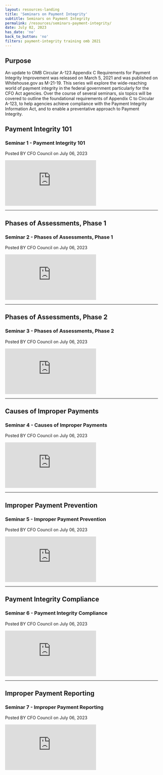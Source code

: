 ```yaml
---
layout: resources-landing
title: 'Seminars on Payment Integrity'
subtitle: Seminars on Payment Integrity
permalink: /resources/seminars-payment-integrity/
date: July 02, 2023
has_date: 'no'
back_to_button: 'no'
filters: payment-integrity training omb 2021
---
```

<h2>Purpose</h2>
<p>An update to OMB Circular A-123 Appendix C Requirements for Payment Integrity Improvement was released on March 5, 2021 and was published on Whitehouse.gov as M-21-19. This series will explore the wide-reaching world of payment integrity in the federal government particularly for the CFO Act agencies. Over the course of several seminars, six topics will be covered to outline the foundational requirements of Appendix C to Circular A-123, to help agencies achieve compliance with the Payment Integrity Information Act, and to enable a preventative approach to Payment Integrity.</p>

<h2>Payment Integrity 101</h2>
<h3>Seminar 1 - Payment Integrity 101</h3>
<p>Posted BY CFO Council on July 06, 2023</p>
<div class="video-container">
    <iframe 
        title="Seminar 1 - Payment Integrity 101" 
        src="https://player.vimeo.com/video/558227419" 
        frameborder="0" 
        allowfullscreen="allowfullscreen">
    </iframe>
</div>
<hr />

<h2>Phases of Assessments, Phase 1</h2>
<h3>Seminar 2 - Phases of Assessments, Phase 1</h3>
<p>Posted BY CFO Council on July 06, 2023</p>
<div class="video-container">
    <iframe 
        title="Seminar 2 - Phases of Assessments, Phase 1" 
        src="https://player.vimeo.com/video/559128215?title=0&byline=0&portrait=0" 
        frameborder="0" 
        allowfullscreen="allowfullscreen">
    </iframe>
</div>
<hr />

<h2>Phases of Assessments, Phase 2</h2>
<h3>Seminar 3 - Phases of Assessments, Phase 2</h3>
<p>Posted BY CFO Council on July 06, 2023</p>
<div class="video-container">
    <iframe 
        title="Seminar 3 - Phases of Assessments, Phase 2" 
        src="https://player.vimeo.com/video/559136426?title=0&byline=0&portrait=0" 
        frameborder="0" 
        allowfullscreen="allowfullscreen">
    </iframe>
</div>
<hr />

<h2>Causes of Improper Payments</h2>
<h3>Seminar 4 - Causes of Improper Payments</h3>
<p>Posted BY CFO Council on July 06, 2023</p>
<div class="video-container">
    <iframe 
        title="Seminar 4 - Causes of Improper Payments" 
        src="https://player.vimeo.com/video/559136682?title=0&byline=0&portrait=0" 
        frameborder="0" 
        allowfullscreen="allowfullscreen">
    </iframe>
</div>
<hr />

<h2>Improper Payment Prevention</h2>
<h3>Seminar 5 - Improper Payment Prevention</h3>
<p>Posted BY CFO Council on July 06, 2023</p>
<div class="video-container">
    <iframe 
        title="Seminar 5 - Improper Payment Prevention" 
        src="https://player.vimeo.com/video/566754276?badge=0&amp;autopause=0&amp;player_id=0&amp;app_id=58479" 
        frameborder="0" 
        allowfullscreen="allowfullscreen">
    </iframe>
</div>
<hr />

<h2>Payment Integrity Compliance</h2>
<h3>Seminar 6 - Payment Integrity Compliance</h3>
<p>Posted BY CFO Council on July 06, 2023</p>
<div class="video-container">
    <iframe 
        title="Seminar 6 - Payment Integrity Compliance" 
        src="https://player.vimeo.com/video/570292150" 
        frameborder="0" 
        allowfullscreen="allowfullscreen">
    </iframe>
</div>
<hr />

<h2>Improper Payment Reporting</h2>
<h3>Seminar 7 - Improper Payment Reporting</h3>
<p>Posted BY CFO Council on July 06, 2023</p>
<div class="video-container">
    <iframe 
        title="Seminar 7 - Improper Payment Reporting" 
        src="https://player.vimeo.com/video/567537089?badge=0&amp;autopause=0&amp;player_id=0&amp;app_id=58479" 
        frameborder="0" 
        allowfullscreen="allowfullscreen">
    </iframe>
</div>


